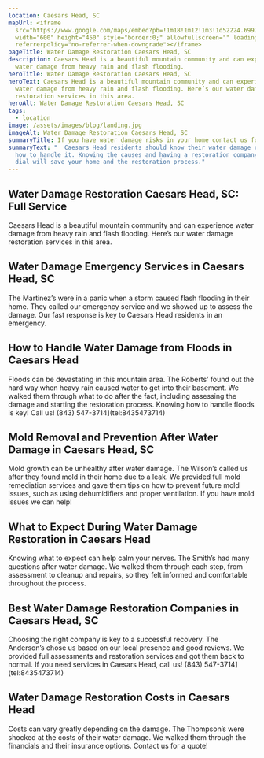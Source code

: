 ```yaml
---
location: Caesars Head, SC
mapUrl: <iframe
  src="https://www.google.com/maps/embed?pb=!1m18!1m12!1m3!1d52224.699786575125!2d-82.6686994991099!3d35.105618749892244!2m3!1f0!2f0!3f0!3m2!1i1024!2i768!4f13.1!3m3!1m2!1s0x8859b6c1f05fbfbd%3A0xe7ebbdf1ef89c6ed!2sCaesars%20Head!5e0!3m2!1sen!2sph!4v1728666732290!5m2!1sen!2sph"
  width="600" height="450" style="border:0;" allowfullscreen="" loading="lazy"
  referrerpolicy="no-referrer-when-downgrade"></iframe>
pageTitle: Water Damage Restoration Caesars Head, SC
description: Caesars Head is a beautiful mountain community and can experience
  water damage from heavy rain and flash flooding.
heroTitle: Water Damage Restoration Caesars Head, SC
heroText: Caesars Head is a beautiful mountain community and can experience
  water damage from heavy rain and flash flooding. Here’s our water damage
  restoration services in this area.
heroAlt: Water Damage Restoration Caesars Head, SC
tags:
  - location
image: /assets/images/blog/landing.jpg
imageAlt: Water Damage Restoration Caesars Head, SC
summaryTitle: If you have water damage risks in your home contact us for a full assessment.
summaryText: "  Caesars Head residents should know their water damage risks and
  how to handle it. Knowing the causes and having a restoration company on speed
  dial will save your home and the restoration process."
---
```

## Water Damage Restoration Caesars Head, SC: Full Service

Caesars Head is a beautiful mountain community and can experience water damage from heavy rain and flash flooding. Here’s our water damage restoration services in this area.



## Water Damage Emergency Services in Caesars Head, SC

The Martinez’s were in a panic when a storm caused flash flooding in their home. They called our emergency service and we showed up to assess the damage. Our fast response is key to Caesars Head residents in an emergency.



## How to Handle Water Damage from Floods in Caesars Head

Floods can be devastating in this mountain area. The Roberts’ found out the hard way when heavy rain caused water to get into their basement. We walked them through what to do after the fact, including assessing the damage and starting the restoration process. Knowing how to handle floods is key! Call us! (843) 547-3714](tel:8435473714)



## Mold Removal and Prevention After Water Damage in Caesars Head, SC

Mold growth can be unhealthy after water damage. The Wilson’s called us after they found mold in their home due to a leak. We provided full mold remediation services and gave them tips on how to prevent future mold issues, such as using dehumidifiers and proper ventilation. If you have mold issues we can help!



## What to Expect During Water Damage Restoration in Caesars Head

Knowing what to expect can help calm your nerves. The Smith’s had many questions after water damage. We walked them through each step, from assessment to cleanup and repairs, so they felt informed and comfortable throughout the process.



## Best Water Damage Restoration Companies in Caesars Head, SC

Choosing the right company is key to a successful recovery. The Anderson’s chose us based on our local presence and good reviews. We provided full assessments and restoration services and got them back to normal. If you need services in Caesars Head, call us! (843) 547-3714](tel:8435473714)



## Water Damage Restoration Costs in Caesars Head

Costs can vary greatly depending on the damage. The Thompson’s were shocked at the costs of their water damage. We walked them through the financials and their insurance options. Contact us for a quote!
